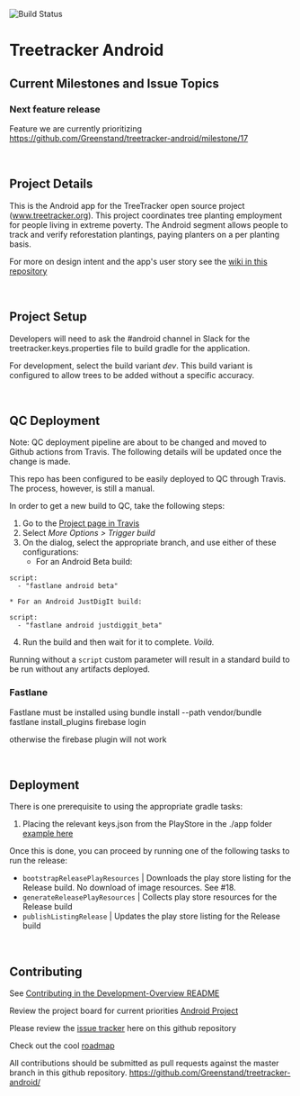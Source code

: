 ![Build Status](https://github.com/Greenstand/treetracker-android/workflows/Treetracker%20Android%20App%20CI/badge.svg?branch=master)

# Treetracker Android

## Current Milestones and Issue Topics

### Next feature release

Feature we are currently prioritizing
https://github.com/Greenstand/treetracker-android/milestone/17

&nbsp;
&nbsp;

## Project Details

This is the Android app for the TreeTracker open source project (www.treetracker.org). 
This project coordinates tree planting employment for people living in extreme poverty.
The Android segment allows people to track and verify reforestation plantings,
paying planters on a per planting basis.

For more on design intent and the app's user story see the [wiki in this repository](https://github.com/Greenstand/treetracker-android/wiki/User-Story)

&nbsp;
&nbsp;

## Project Setup
Developers will need to ask the #android channel in Slack for the treetracker.keys.properties file to build gradle for the application.

For development, select the build variant _dev_. This build variant is configured to allow trees to be added without a specific accuracy.  

&nbsp;
&nbsp;

## QC Deployment

Note: QC deployment pipeline are about to be changed and moved to Github actions from Travis. The 
following details will be updated once the change is made.

This repo has been configured to be easily deployed to QC through Travis. The process, however, is still a manual.

In order to get a new build to QC, take the following steps:

1. Go to the [Project page in Travis](https://travis-ci.com/Greenstand/treetracker-android)
2. Select _More Options > Trigger build_
3. On the dialog, select the appropriate branch, and use either of these configurations:
    * For an Android Beta build:
```
script:
  - "fastlane android beta"
```
    * For an Android JustDigIt build:
```
script:
  - "fastlane android justdiggit_beta"
```	
4. Run the build and then wait for it to complete. _Voilá._

Running without a `script` custom parameter will result in a standard build to be run without any artifacts deployed.

### Fastlane

Fastlane must be installed using
bundle install --path vendor/bundle
fastlane install_plugins
firebase login

otherwise the firebase plugin will not work



&nbsp;
&nbsp;

## Deployment

There is one prerequisite to using the appropriate gradle tasks:

1) Placing the relevant keys.json from the PlayStore in the ./app folder [example here](https://docs.fastlane.tools/getting-started/android/setup/#collect-your-google-credentials)

Once this is done, you can proceed by running one of the following tasks to run the release:

* `bootstrapReleasePlayResources` | Downloads the play store listing for the Release build. No download of image resources. See #18.
* `generateReleasePlayResources`  | Collects play store resources for the Release build
* `publishListingRelease`         | Updates the play store listing for the Release build

&nbsp;
&nbsp;

## Contributing

 See [Contributing in the Development-Overview README](https://github.com/Greenstand/Development-Overview/blob/master/README.md)

Review the project board for current priorities [Android Project](https://github.com/orgs/Greenstand/projects/5)

Please review the [issue tracker](https://github.com/Greenstand/treetracker-android/issues) here on this github repository 

Check out the cool [roadmap](https://github.com/Greenstand/Development-Overview/blob/master/Roadmap.md)

All contributions should be submitted as pull requests against the master branch in this github repository. https://github.com/Greenstand/treetracker-android/
